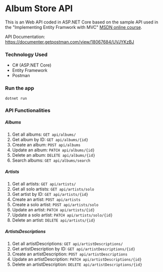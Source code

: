 # Album Store API
This is an Web API coded in ASP.NET Core based on the sample API used in the "Implementing Entity Framwork with MVC" [MSDN online course](https://channel9.msdn.com/Series/Implementing-Entity-Framework-with-MVC).

API Documentation: https://documenter.getpostman.com/view/18067684/UVJYKzBJ

### Technology Used
* C# (ASP.NET Core)
* Entity Framework
* Postman

### Run the app
```
dotnet run
```

### API Functionalities
##### Albums
1. Get all albums: `GET api/albums/`
2. Get album by ID: `GET api/albums/{id}`
3. Create an album: `POST api/albums`
4. Update an album: `PATCH api/albums/{id}`
5. Delete an album: `DELETE api/albums/{id}`
6. Search albums: `GET api/albums/search`

##### Artists
1. Get all artists: `GET api/artists/`
2. Get all solo artists: `GET api/artists/solo`
3. Get artist by ID: `GET api/artists/{id}`
4. Create an artist: `POST api/artists`
5. Create a solo artist: `POST api/artists/solo`
6. Update an artist: `PATCH api/artists/{id}`
7. Update a solo artist: `PATCH api/artists/solo/{id}`
8. Delete an artist: `DELETE api/artists/{id}`

##### ArtistsDescriptions
1. Get all artistDescriptions: `GET api/artistDescriptions/`
2. Get artistDescription by ID: `GET api/artistDescriptions/{id}`
3. Create an artistDescription: `POST api/artistDescriptions`
4. Update an artistDescription: `PATCH api/artistDescriptions/{id}`
5. Delete an artistDescription: `DELETE api/artistDescriptions/{id}`
